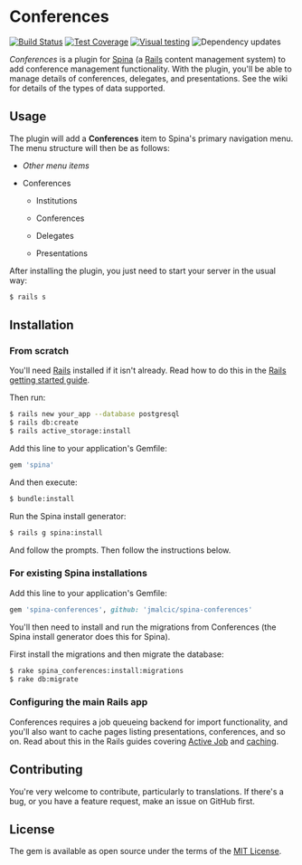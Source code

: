 # Conferences

[![Build Status](https://travis-ci.com/jmalcic/spina-conferences.svg?branch=master)](https://travis-ci.com/jmalcic/spina-conferences)
[![Test Coverage](https://codecov.io/gh/jmalcic/spina-conferences/branch/master/graph/badge.svg)](https://codecov.io/gh/jmalcic/spina-conferences)
[![Visual testing](https://percy.io/static/images/percy-badge.svg)](https://percy.io/Ulab/spina-conferences)
![Dependency updates](https://api.dependabot.com/badges/status?host=github&repo=jmalcic/spina-conferences)

*Conferences* is a plugin for [Spina](https://www.spinacms.com 'Spina website') (a [Rails](http://rubyonrails.org 'Ruby on Rails website') content management system) to add conference management functionality.
With the plugin, you'll be able to manage details of conferences, delegates, and presentations.
See the wiki for details of the types of data supported.

## Usage

The plugin will add a **Conferences** item to Spina's primary navigation menu.
The menu structure will then be as follows:

* *Other menu items*

* Conferences

    * Institutions
    
    * Conferences
    
    * Delegates
    
    * Presentations

After installing the plugin, you just need to start your server in the usual way:
```bash
$ rails s
```

## Installation

### From scratch

You'll need [Rails](http://rubyonrails.org 'Ruby on Rails website') installed if it isn't already.
Read how to do this in the [Rails getting started guide](https://guides.rubyonrails.org/getting_started.html 'Getting Started with Rails').

Then run:
```bash
$ rails new your_app --database postgresql
$ rails db:create
$ rails active_storage:install
```

Add this line to your application's Gemfile:

```ruby
gem 'spina'
```

And then execute:
```bash
$ bundle:install
```

Run the Spina install generator:
```bash
$ rails g spina:install
```

And follow the prompts.
Then follow the instructions below.

### For existing Spina installations

Add this line to your application's Gemfile:

```ruby
gem 'spina-conferences', github: 'jmalcic/spina-conferences'
```

You'll then need to install and run the migrations from Conferences (the Spina install generator does this for Spina).

First install the migrations and then migrate the database:
```bash
$ rake spina_conferences:install:migrations
$ rake db:migrate
```

### Configuring the main Rails app

Conferences requires a job queueing backend for import functionality, and you'll also want to cache pages listing
presentations, conferences, and so on. Read about this in the Rails guides covering
[Active Job](https://guides.rubyonrails.org/active_job_basics.html) and
[caching](https://guides.rubyonrails.org/caching_with_rails.html).

## Contributing

You're very welcome to contribute, particularly to translations.
If there's a bug, or you have a feature request, make an issue on GitHub first.

## License

The gem is available as open source under the terms of the [MIT License](https://opensource.org/licenses/MIT).
